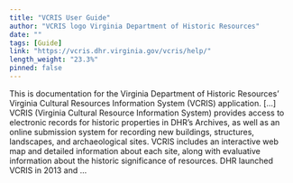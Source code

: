 ```yaml
---
title: "VCRIS User Guide"
author: "VCRIS logo Virginia Department of Historic Resources"
date: ""
tags: [Guide]
link: "https://vcris.dhr.virginia.gov/vcris/help/"
length_weight: "23.3%"
pinned: false
---
```


This is documentation for the Virginia Department of Historic Resources’ Virginia Cultural Resources Information System (VCRIS) application. [...] VCRIS (Virginia Cultural Resource Information System) provides access to electronic records for historic properties in DHR’s Archives, as well as an online submission system for recording new buildings, structures, landscapes, and archaeological sites. VCRIS includes an interactive web map and detailed information about each site, along with evaluative information about the historic significance of resources. DHR launched VCRIS in 2013 and ...
